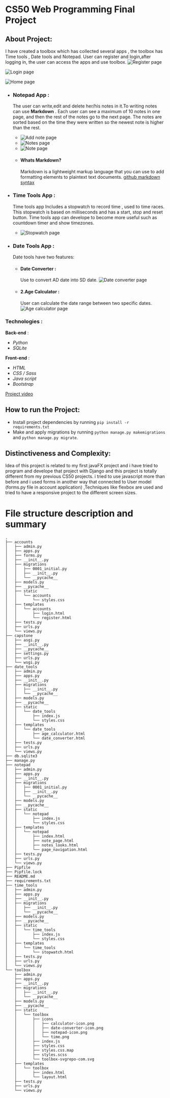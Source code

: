 # CS50 Web Programming Final Project

## About Project:

I have created a toolbox which has collected several apps , the toolbox has Time tools , Date tools and Notepad.
User can register and login,after logging in, the user can access the apps and use toolbox.
![Register page](./pics/register.png)

![Login page](./pics/login.png)

![Home page](./pics/home.png)

- ### Notepad App :

  The user can write,edit and delete her/his notes in it.To writing notes can use **Markdown** .
  Each user can see a maximum of 10 notes in one page, and then the rest of the notes go to the next page.
  The notes are sorted based on the time they were written so the newest note is higher than the rest.
    - ![Add note page](./pics/add-note.png)
    - ![Notes page](./pics/notes.png)
    - ![Note page](./pics/note.png)
  - #### Whats Markdown?
    Markdown is a lightweight markup language that you can use to add formatting elements to plaintext text documents.
    [github markdown syntax](https://docs.github.com/en/get-started/writing-on-github/getting-started-with-writing-and-formatting-on-github/basic-writing-and-formatting-syntax)

- ### Time Tools App :

  Time tools app Includes a stopwatch to record time , used to time races.
  This stopwatch is based on milliseconds and has a start, stop and reset button.
  Time tools app can develope to become more useful such as countdown timer and show timezones.
  - ![Stopwatch page](./pics/stopwatch.png)

- ### Date Tools App :
  Date tools have two features:
  - #### Date Converter :
    Use to convert AD date into SD date.
    ![Date converter page](./pics/dateconverter.png)
  - #### 2.Age Calculator :
    User can calculate the date range between two specific dates.
    ![Age calculator page](./pics/agecalculator.png)


### Technologies :

**Back-end** :

- _Python_
- _SQLite_

**Front-end** :

- _HTML_
- _CSS / Sass_
- _Java script_
- _Bootstrap_

[Project video](https://youtu.be/09GLhTwTgoI)

## How to run the Project:

- Install project dependencies by running `pip install -r requirements.txt`
- Make and apply migrations by running `python manage.py makemigrations` and `python manage.py migrate`.

## Distinctiveness and Complexity:

Idea of this project is related to my first javaFX project and i have tried to program and develope that project with Django and this project is totally different from my previous CS50 projects.
i tried to use javascript more than before and i used forms in another way that connected to User model (forms.py file in account application) ,Techniques like flexbox are used and tried to have a responsive project to the different screen sizes.

# File structure description and summary

```
.
├── accounts
│   ├── admin.py
│   ├── apps.py
│   ├── forms.py
│   ├── __init__.py
│   ├── migrations
│   │   ├── 0001_initial.py
│   │   ├── __init__.py
│   │   └── __pycache__
│   ├── models.py
│   ├── __pycache__
│   ├── static
│   │   └── accounts
│   │       └── styles.css
│   ├── templates
│   │   └── accounts
│   │       ├── login.html
│   │       └── register.html
│   ├── tests.py
│   ├── urls.py
│   └── views.py
├── capstone
│   ├── asgi.py
│   ├── __init__.py
│   ├── __pycache__
│   ├── settings.py
│   ├── urls.py
│   └── wsgi.py
├── date_tools
│   ├── admin.py
│   ├── apps.py
│   ├── __init__.py
│   ├── migrations
│   │   ├── __init__.py
│   │   └── __pycache__
│   ├── models.py
│   ├── __pycache__
│   ├── static
│   │   └── date_tools
│   │       ├── index.js
│   │       └── styles.css
│   ├── templates
│   │   └── date_tools
│   │       ├── age_calculator.html
│   │       └── date_converter.html
│   ├── tests.py
│   ├── urls.py
│   └── views.py
├── db.sqlite3
├── manage.py
├── notepad
│   ├── admin.py
│   ├── apps.py
│   ├── __init__.py
│   ├── migrations
│   │   ├── 0001_initial.py
│   │   ├── __init__.py
│   │   └── __pycache__
│   ├── models.py
│   ├── __pycache__
│   ├── static
│   │   └── notepad
│   │       ├── index.js
│   │       └── styles.css
│   ├── templates
│   │   └── notepad
│   │       ├── index.html
│   │       ├── note_page.html
│   │       ├── notes_looks.html
│   │       └── page_navigation.html
│   ├── tests.py
│   ├── urls.py
│   └── views.py
├── Pipfile
├── Pipfile.lock
├── README.md
├── requirements.txt
├── time_tools
│   ├── admin.py
│   ├── apps.py
│   ├── __init__.py
│   ├── migrations
│   │   ├── __init__.py
│   │   └── __pycache__
│   ├── models.py
│   ├── __pycache__
│   ├── static
│   │   └── time_tools
│   │       ├── index.js
│   │       └── styles.css
│   ├── templates
│   │   └── time_tools
│   │       └── stopwatch.html
│   ├── tests.py
│   ├── urls.py
│   └── views.py
└── toolbox
    ├── admin.py
    ├── apps.py
    ├── __init__.py
    ├── migrations
    │   ├── __init__.py
    │   └── __pycache__
    ├── models.py
    ├── __pycache__
    ├── static
    │   └── toolbox
    │       ├── icons
    │       │   ├── calculator-icon.png
    │       │   ├── date-converter-icon.png
    │       │   ├── notepad-icon.png
    │       │   └── time.png
    │       ├── index.js
    │       ├── styles.css
    │       ├── styles.css.map
    │       ├── styles.scss
    │       └── toolbox-svgrepo-com.svg
    ├── templates
    │   └── toolbox
    │       ├── index.html
    │       └── layout.html
    ├── tests.py
    ├── urls.py
    └── views.py

```
